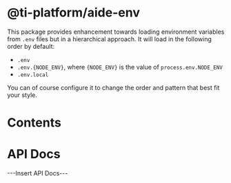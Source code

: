 # @ti-platform/aide-env

This package provides enhancement towards loading environment variables from `.env` files but in a hierarchical
approach. It will load in the following order by default:

- `.env`
- `.env.{NODE_ENV}`, where `{NODE_ENV}` is the value of `process.env.NODE_ENV`
- `.env.local`

You can of course configure it to change the order and pattern that best fit your style.

# Contents

# API Docs
---Insert API Docs---
